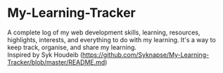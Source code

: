 # My-Learning-Tracker
A complete log of my web development skills, learning, resources, highlights, interests, and everything to do with my learning. It's a way to keep track, organise, and share my learning.  
Inspired by Syk Houdeib (https://github.com/Syknapse/My-Learning-Tracker/blob/master/README.md)

